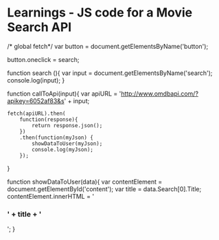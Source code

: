 # Learnings - JS code for a Movie Search API

/* global fetch*/
var button = document.getElementsByName('button');


button.oneclick = search;


function search (){
    var input = document.getElementsByName('search');
    console.log(input);
}

function callToApi(input){
    var apiURL = 'http://www.omdbapi.com/?apikey=6052af83&s' + input;
    
    fetch(apiURL).then(
        function(response){
            return response.json();
        })
        .then(function(myJson) {
            showDataToUser(myJson);
            console.log(myJson);
        });
}

function showDataToUser(data){
    var contentElement = document.getElementById('content');
    var title = data.Search[0].Title;
    contentElement.innerHTML = '<h3>' + title + '</h3>';
}
